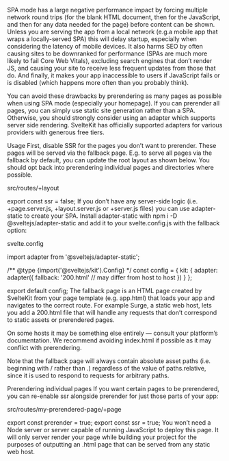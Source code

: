 SPA mode has a large negative performance impact by forcing multiple network round trips (for the blank HTML document, then for the JavaScript, and then for any data needed for the page) before content can be shown. Unless you are serving the app from a local network (e.g.a mobile app that wraps a locally-served SPA) this will delay startup, especially when considering the latency of mobile devices. It also harms SEO by often causing sites to be downranked for performance (SPAs are much more likely to fail Core Web Vitals), excluding search engines that don’t render JS, and causing your site to receive less frequent updates from those that do. And finally, it makes your app inaccessible to users if JavaScript fails or is disabled (which happens more often than you probably think).

You can avoid these drawbacks by prerendering as many pages as possible when using SPA mode (especially your homepage). If you can prerender all pages, you can simply use static site generation rather than a SPA. Otherwise, you should strongly consider using an adapter which supports server side rendering. SvelteKit has officially supported adapters for various providers with generous free tiers.

Usage
First, disable SSR for the pages you don’t want to prerender. These pages will be served via the fallback page. E.g. to serve all pages via the fallback by default, you can update the root layout as shown below. You should opt back into prerendering individual pages and directories where possible.

src/routes/+layout

export const ssr = false;
If you don’t have any server-side logic (i.e. +page.server.js, +layout.server.js or +server.js files) you can use adapter-static to create your SPA. Install adapter-static with npm i -D @sveltejs/adapter-static and add it to your svelte.config.js with the fallback option:

svelte.config

import adapter from '@sveltejs/adapter-static';

/** @type {import('@sveltejs/kit').Config} */
const config = {
	kit: {
		adapter: adapter({
			fallback: '200.html' // may differ from host to host
		})
	}
};

export default config;
The fallback page is an HTML page created by SvelteKit from your page template (e.g. app.html) that loads your app and navigates to the correct route. For example Surge, a static web host, lets you add a 200.html file that will handle any requests that don’t correspond to static assets or prerendered pages.

On some hosts it may be something else entirely — consult your platform’s documentation. We recommend avoiding index.html if possible as it may conflict with prerendering.

Note that the fallback page will always contain absolute asset paths (i.e. beginning with / rather than .) regardless of the value of paths.relative, since it is used to respond to requests for arbitrary paths.

Prerendering individual pages
If you want certain pages to be prerendered, you can re-enable ssr alongside prerender for just those parts of your app:

src/routes/my-prerendered-page/+page

export const prerender = true;
export const ssr = true;
You won’t need a Node server or server capable of running JavaScript to deploy this page. It will only server render your page while building your project for the purposes of outputting an .html page that can be served from any static web host.